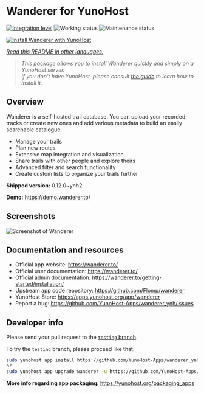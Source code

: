 <!--
N.B.: This README was automatically generated by <https://github.com/YunoHost/apps/tree/master/tools/readme_generator>
It shall NOT be edited by hand.
-->

# Wanderer for YunoHost

[![Integration level](https://apps.yunohost.org/badge/integration/wanderer)](https://ci-apps.yunohost.org/ci/apps/wanderer/)
![Working status](https://apps.yunohost.org/badge/state/wanderer)
![Maintenance status](https://apps.yunohost.org/badge/maintained/wanderer)

[![Install Wanderer with YunoHost](https://install-app.yunohost.org/install-with-yunohost.svg)](https://install-app.yunohost.org/?app=wanderer)

*[Read this README in other languages.](./ALL_README.md)*

> *This package allows you to install Wanderer quickly and simply on a YunoHost server.*  
> *If you don't have YunoHost, please consult [the guide](https://yunohost.org/install) to learn how to install it.*

## Overview

Wanderer is a self-hosted trail database. You can upload your recorded tracks or create new ones and add various metadata to build an easily searchable catalogue.

- Manage your trails
- Plan new routes
- Extensive map integration and visualization
- Share trails with other people and explore theirs
- Advanced filter and search functionality
- Create custom lists to organize your trails further


**Shipped version:** 0.12.0~ynh2

**Demo:** <https://demo.wanderer.to/>

## Screenshots

![Screenshot of Wanderer](./doc/screenshots/wanderer.png)

## Documentation and resources

- Official app website: <https://wanderer.to/>
- Official user documentation: <https://wanderer.to/>
- Official admin documentation: <https://wanderer.to/getting-started/installation/>
- Upstream app code repository: <https://github.com/Flomp/wanderer>
- YunoHost Store: <https://apps.yunohost.org/app/wanderer>
- Report a bug: <https://github.com/YunoHost-Apps/wanderer_ynh/issues>

## Developer info

Please send your pull request to the [`testing` branch](https://github.com/YunoHost-Apps/wanderer_ynh/tree/testing).

To try the `testing` branch, please proceed like that:

```bash
sudo yunohost app install https://github.com/YunoHost-Apps/wanderer_ynh/tree/testing --debug
or
sudo yunohost app upgrade wanderer -u https://github.com/YunoHost-Apps/wanderer_ynh/tree/testing --debug
```

**More info regarding app packaging:** <https://yunohost.org/packaging_apps>
